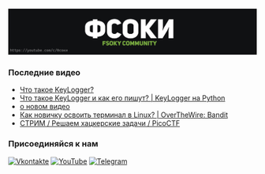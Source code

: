 [![Header](https://github.com/Fsoky/Fsoky/blob/main/assets/header-github.jpg)](https://youtube.com/c/Фсоки)

### Последние видео
<!-- YOUTUBE:START -->
- [Что такое KeyLogger?](https://www.youtube.com/watch?v=UhSNPfgU9mU)
- [Что такое KeyLogger и как его пишут? | KeyLogger на Python](https://www.youtube.com/watch?v=tBz5GLipdaY)
- [о новом видео](https://www.youtube.com/watch?v=Uzn_MkaSilQ)
- [Как новичку освоить терминал в Linux? | OverTheWire: Bandit](https://www.youtube.com/watch?v=0YGP_6mgQ7U)
- [СТРИМ / Решаем хацкерские задачи / PicoCTF](https://www.youtube.com/watch?v=3qL1CKnA3iY)
<!-- YOUTUBE:END -->

### Присоединяйся к нам
[![Vkontakte](https://img.shields.io/badge/Vkontakte-black?style=for-the-badge&logo=VK)](https://vk.com/fsoky)
[![YouTube](https://img.shields.io/badge/YouTube-red?style=for-the-badge&logo=YouTube)](https://youtube.com/c/Фсоки)
[![Telegram](https://img.shields.io/badge/Telegram-blue?style=for-the-badge&logo=Telegram)](https://t.me/fsokycommunity)
